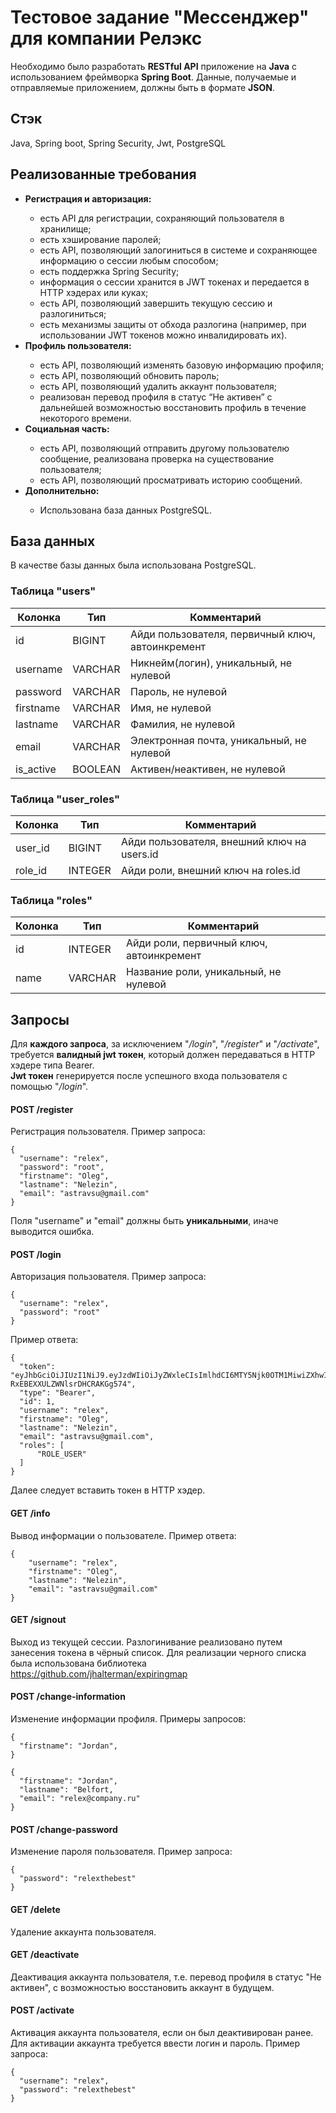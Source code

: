 # Тестовое задание "Мессенджер" для компании Релэкс
Необходимо было разработать <b>RESTful API</b> приложение на <b>Java</b> с использованием фреймворка <b>Spring Boot</b>. Данные, получаемые и отправляемые приложением, должны быть в формате <b>JSON</b>.
## Стэк
Java, Spring boot, Spring Security, Jwt, PostgreSQL
## Реализованные требования
<ul>
  <li><b>Регистрация и авторизация:</b></li>
    <ul>
      <li>есть API для регистрации, сохраняющий пользователя в хранилище;</li>
      <li>есть хэширование паролей;</li>
      <li>есть API, позволяющий залогиниться в системе и сохраняющее информацию о сессии любым способом;</li>
      <li>есть поддержка Spring Security;
      <li>информация о сессии хранится в JWT токенах и передается в HTTP хэдерах или куках;</li>
      <li>есть API, позволяющий завершить текущую сессию и разлогиниться;</li>
      <li>есть механизмы защиты от обхода разлогина (например, при использовании JWT токенов можно инвалидировать их).</li>
    </ul>
  <li><b>Профиль пользователя:</b></li>
    <ul>
      <li>есть API, позволяющий изменять базовую информацию профиля;</li>
      <li>есть API, позволяющий обновить пароль;</li>
      <li>есть API, позволяющий удалить аккаунт пользователя;</li>
      <li>реализован перевод профиля в статус “Не активен” с дальнейшей возможностью восстановить профиль в течение некоторого времени.</li>
    </ul>
  <li><b>Социальная часть:</b></li>                 
    <ul>
      <li>есть API, позволяющий отправить другому пользователю сообщение, реализована проверка на существование пользователя;</li>
      <li>есть API, позволяющий просматривать историю сообщений.</li>
    </ul>
  <li><b>Дополнительно:</b></li>
    <ul>
      <li>Использована база данных PostgreSQL.</li>
    </ul>
</ul>

## База данных
В качестве базы данных была использована PostgreSQL.
### Таблица "users"
| Колонка   | Тип     | Комментарий                                      |
|-----------|---------|--------------------------------------------------|
| id        | BIGINT  | Айди пользователя, первичный ключ, автоинкремент |
| username  | VARCHAR | Никнейм(логин), уникальный, не нулевой           |
| password  | VARCHAR | Пароль, не нулевой                               |
| firstname | VARCHAR | Имя, не нулевой                                  |
| lastname  | VARCHAR | Фамилия, не нулевой                              |
| email     | VARCHAR | Электронная почта, уникальный, не нулевой        |
| is_active | BOOLEAN | Активен/неактивен, не нулевой                    |

### Таблица "user_roles"
| Колонка   | Тип     | Комментарий                                 |
|-----------|---------|---------------------------------------------|
| user_id   | BIGINT  | Айди пользователя, внешний ключ на users.id |
| role_id   | INTEGER | Айди роли, внешний ключ на roles.id         |

### Таблица "roles"
| Колонка   | Тип     | Комментарий                              |
|-----------|---------|------------------------------------------|
| id        | INTEGER | Айди роли, первичный ключ, автоинкремент |
| name      | VARCHAR | Название роли, уникальный, не нулевой    |

## Запросы
Для <b>каждого запроса</b>, за исключением "<i>/login</i>", "<i>/register</i>" и "<i>/activate</i>", требуется <b>валидный jwt токен</b>, который должен передаваться в HTTP хэдере типа Bearer.<br>
<b>Jwt токен</b> генерируется после успешного входа пользователя с помощью "<i>/login</i>".
#### POST /register
Регистрация пользователя. Пример запроса:
```
{
  "username": "relex",
  "password": "root",
  "firstname": "Oleg",
  "lastname": "Nelezin",
  "email": "astravsu@gmail.com" 
}
```
Поля "username" и "email" должны быть <b>уникальными</b>, иначе выводится ошибка.
#### POST /login
Авторизация пользователя. Пример запроса:
```
{
  "username": "relex",
  "password": "root"
}
```
Пример ответа:
```
{
  "token": "eyJhbGciOiJIUzI1NiJ9.eyJzdWIiOiJyZWxleCIsImlhdCI6MTY5Njk0OTM1MiwiZXhwIjoxNjk2OTQ5OTUyfQ.g7zW6XOmz8T3opJl-RxEBEXXULZWNlsrDHCRAKGg574",
  "type": "Bearer",
  "id": 1,
  "username": "relex",
  "firstname": "Oleg",
  "lastname": "Nelezin",
  "email": "astravsu@gmail.com",
  "roles": [
      "ROLE_USER"
  ]
}
```
Далее следует вставить токен в HTTP хэдер.
#### GET /info
Вывод информации о пользователе. Пример ответа:
```
{
    "username": "relex",
    "firstname": "Oleg",
    "lastname": "Nelezin",
    "email": "astravsu@gmail.com"
}
```
#### GET /signout 
Выход из текущей сессии.
Разлогинивание реализовано путем занесения токена в чёрный список.
Для реализации черного списка была использована библиотека https://github.com/jhalterman/expiringmap
#### POST /change-information
Изменение информации профиля. Примеры запросов:
```
{
  "firstname": "Jordan",
}
```
```
{
  "firstname": "Jordan",
  "lastname": "Belfort,
  "email": "relex@company.ru"
}
```
#### POST /change-password
Изменение пароля пользователя. Пример запроса:
```
{
  "password": "relexthebest"
}
```
#### GET /delete
Удаление аккаунта пользователя.
#### GET /deactivate
Деактивация аккаунта пользователя, т.е. перевод профиля в статус "Не активен", с возможностью восстановить аккаунт в будущем.
#### POST /activate
Активация аккаунта пользователя, если он был деактивирован ранее. Для активации аккаунта требуется ввести логин и пароль. Пример запроса:
```
{
  "username": "relex",
  "password": "relexthebest"
}
```
